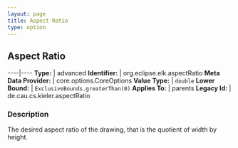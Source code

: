 ```yaml
---
layout: page
title: Aspect Ratio
type: option
---
```

## Aspect Ratio

----|----
**Type:** | advanced
**Identifier:** | org.eclipse.elk.aspectRatio
**Meta Data Provider:** | core.options.CoreOptions
**Value Type:** | `double`
**Lower Bound:** | `ExclusiveBounds.greaterThan(0)`
**Applies To:** | parents
**Legacy Id:** | de.cau.cs.kieler.aspectRatio


### Description
The desired aspect ratio of the drawing, that is the quotient of width by height.

